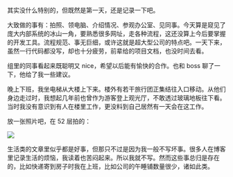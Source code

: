 其实没什么特别的，但既然是第一天，还是记录一下吧。

大致做的事有：拍照、领电脑、介绍情况、参观办公室、见同事。今天算是窥见了庞大内部系统的冰山一角，要熟悉很多网址，走各种流程，这还没算上今后要掌握的开发工具。流程规范、事无巨细，或许这就是超大型公司的特点吧。一天下来，虽然一行代码都没写，却也十分疲劳，前辈给的项目文档，也没时间去看。

组里的同事看起来既聪明又 nice，希望以后能有愉快的合作。也和 boss 聊了一下，他给了我一些建议。

晚上下班，我坐电梯从大楼上下来。楼外有若干旅行团正集结往入口移动。从他们身边走过时，我想起几年前也曾作为游客登上观光厅，不敢透过玻璃地板往下看。当时我没有意识到有人在楼里工作，更没料到自己居然有一天会在这工作。

放一张照片吧，在 52 层拍的：

![](https://laike9m.com/media/content/BlogPost/images/SWFC.jpg)

生活类的文章里似乎都是好事，但那只不过是因为我一般不写坏事。很多人在博客里记录生活的烦恼，我读着也苦闷起来。所以我就不写。然而这些事总归是存在的，比如快递寄到房子时我在上班，比如公司的午睡铺数量很少，诸如此类。